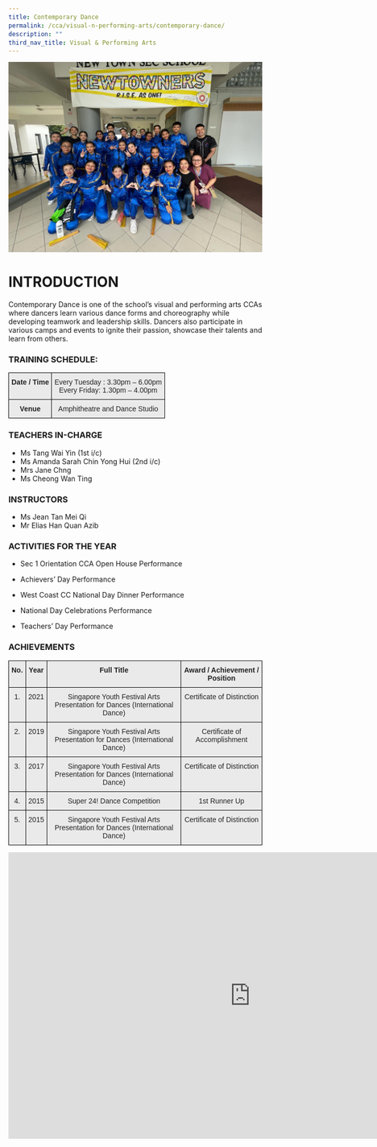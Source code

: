 ```yaml
---
title: Contemporary Dance
permalink: /cca/visual-n-performing-arts/contemporary-dance/
description: ""
third_nav_title: Visual & Performing Arts
---
```

![](/images/contemporary%20dance%2001.jpeg)
# INTRODUCTION

Contemporary Dance is one of the school’s visual and performing arts CCAs where dancers learn various dance forms and choreography while developing teamwork and leadership skills. Dancers also participate in various camps and events to ignite their passion, showcase their talents and learn from others.  
  
### TRAINING SCHEDULE:

<style type="text/css">
.tg  {border-collapse:collapse;border-spacing:0;}
.tg td{border-color:black;border-style:solid;border-width:1px;font-family:Arial, sans-serif;font-size:14px;
  overflow:hidden;padding:10px 5px;word-break:normal;}
.tg th{border-color:black;border-style:solid;border-width:1px;font-family:Arial, sans-serif;font-size:14px;
  font-weight:normal;overflow:hidden;padding:10px 5px;word-break:normal;}
.tg .tg-n4qt{background-color:#EAEAEA;color:#222;font-weight:bold;text-align:center;vertical-align:top}
.tg .tg-ii8k{background-color:#EAEAEA;color:#222;text-align:center;vertical-align:top}
</style>
<table class="tg">
<thead>
  <tr>
    <th class="tg-n4qt">Date / Time</th>
    <th class="tg-ii8k">Every Tuesday : 3.30pm – 6.00pm<br>Every Friday: 1.30pm – 4.00pm</th>
  </tr>
</thead>
<tbody>
  <tr>
    <td class="tg-n4qt"> Venue</td>
    <td class="tg-ii8k">Amphitheatre and Dance Studio</td>
  </tr>
</tbody>
</table>

### TEACHERS IN-CHARGE

*   Ms Tang Wai Yin (1st i/c)
*   Ms Amanda Sarah Chin Yong Hui (2nd i/c)
*   Mrs Jane Chng  
*   Ms Cheong Wan Ting

### INSTRUCTORS

*   Ms Jean Tan Mei Qi
*   Mr Elias Han Quan Azib&nbsp;

  

### ACTIVITIES FOR THE YEAR

  

*   Sec 1 Orientation CCA Open House Performance  
    
*   Achievers’ Day Performance  
    
*   West Coast CC National Day Dinner Performance  
    
*   National Day Celebrations Performance  
    
*   Teachers’ Day&nbsp;Performance

### ACHIEVEMENTS

<style type="text/css">
.tg  {border-collapse:collapse;border-spacing:0;}
.tg td{border-color:black;border-style:solid;border-width:1px;font-family:Arial, sans-serif;font-size:14px;
  overflow:hidden;padding:10px 5px;word-break:normal;}
.tg th{border-color:black;border-style:solid;border-width:1px;font-family:Arial, sans-serif;font-size:14px;
  font-weight:normal;overflow:hidden;padding:10px 5px;word-break:normal;}
.tg .tg-n4qt{background-color:#EAEAEA;color:#222;font-weight:bold;text-align:center;vertical-align:top}
.tg .tg-ii8k{background-color:#EAEAEA;color:#222;text-align:center;vertical-align:top}
</style>
<table class="tg">
<thead>
  <tr>
    <th class="tg-n4qt">No.</th>
    <th class="tg-n4qt">Year</th>
    <th class="tg-n4qt">Full Title</th>
    <th class="tg-n4qt">Award / Achievement / Position</th>
  </tr>
</thead>
<tbody>
  <tr>
    <td class="tg-ii8k">1.</td>
    <td class="tg-ii8k">2021</td>
    <td class="tg-ii8k"> Singapore Youth Festival Arts Presentation for Dances (International Dance) </td>
    <td class="tg-ii8k">Certificate of Distinction</td>
  </tr>
  <tr>
    <td class="tg-ii8k">2.</td>
    <td class="tg-ii8k">2019</td>
    <td class="tg-ii8k">Singapore Youth Festival Arts Presentation for Dances (International Dance) </td>
    <td class="tg-ii8k">Certificate of Accomplishment</td>
  </tr>
  <tr>
    <td class="tg-ii8k">3.</td>
    <td class="tg-ii8k">2017</td>
    <td class="tg-ii8k"> Singapore Youth Festival Arts Presentation for Dances (International Dance)</td>
    <td class="tg-ii8k">Certificate of Distinction</td>
  </tr>
  <tr>
    <td class="tg-ii8k">4.</td>
    <td class="tg-ii8k">2015</td>
    <td class="tg-ii8k">Super 24! Dance Competition </td>
    <td class="tg-ii8k">1st Runner Up </td>
  </tr>
  <tr>
    <td class="tg-ii8k">5.</td>
    <td class="tg-ii8k">2015</td>
    <td class="tg-ii8k">Singapore Youth Festival Arts Presentation for Dances (International Dance)</td>
    <td class="tg-ii8k">Certificate of Distinction </td>
  </tr>
</tbody>
</table>

<iframe allowfullscreen="true" height="569" width="960" frameborder="0" src="https://docs.google.com/presentation/d/e/2PACX-1vSXIAegzXf5zK8fyJXfzlnUrAO0Rq275-HfpMzHs8xY_XTaEtANoufXHnwC1uJio52i8JHxjx8CtfZf/embed?start=true&amp;loop=true&amp;delayms=3000"></iframe>